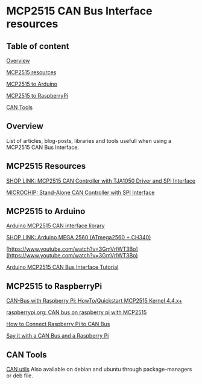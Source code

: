 # MCP2515 CAN Bus Interface resources

## Table of content

[Overview](#Overview)  

[MCP2515 resources](#Resources)

[MCP2515 to Arduino](#Arduino)

[MCP2515 to RaspberryPi](#RaspberryPi)

[CAN Tools](#Tools)

<a name="Overview"></a>
## Overview

List of articles, blog-posts, libraries and tools usefull when using a MCP2515 CAN Bus Interface. 

<a name="Resources"></a>
## MCP2515 Resources

[SHOP LINK: MCP2515 CAN Controller with TJA1050 Driver and SPI Interface](https://www.optimusdigital.ro/en/others/2392-modul-controller-can-mcp2515-cu-driver-tja1050-i-interfaa-spi.html)

[MICROCHIP: Stand-Alone CAN Controller with SPI Interface](http://ww1.microchip.com/downloads/en/DeviceDoc/MCP2515-Stand-Alone-CAN-Controller-with-SPI-20001801J.pdf)

<a name="Arduino"></a>
## MCP2515 to Arduino

[Arduino MCP2515 CAN interface library ](https://github.com/autowp/arduino-mcp2515)

[SHOP LINK: Arduino MEGA 2560 (ATmega2560 + CH340)](https://www.optimusdigital.ro/ro/compatibile-cu-arduino-mega/471-placa-de-dezvoltare-compatibila-cu-arduino-mega-2560-atmega2560-ch340.html)

[https://www.youtube.com/watch?v=3GmVrIWT3Bo](https://www.youtube.com/watch?v=3GmVrIWT3Bo)

[Arduino MCP2515 CAN Bus Interface Tutorial](https://www.electronicshub.org/arduino-mcp2515-can-bus-tutorial/)

<a name="RaspberryPi"></a>
## MCP2515 to RaspberryPi

[CAN-Bus with Raspberry Pi: HowTo/Quickstart MCP2515 Kernel 4.4.x+](https://vimtut0r.com/2017/01/17/can-bus-with-raspberry-pi-howtoquickstart-mcp2515-kernel-4-4-x/)

[raspberrypi.org: CAN bus on raspberry pi with MCP2515](https://www.raspberrypi.org/forums/viewtopic.php?f=44&t=141052&sid=37e6879817d1f410311246f97a0a20a3)

[How to Connect Raspberry Pi to CAN Bus](http://youness.net/raspberry-pi/raspberry-pi-can-bus)

[Say it with a CAN Bus and a Raspberry Pi](https://modis.io/blog/say-it-with-a-can-bus/)

<a name="Tools"></a>
## CAN Tools

[CAN utils](https://github.com/linux-can/can-utils) Also available on debian and ubuntu through package-managers or deb file.

